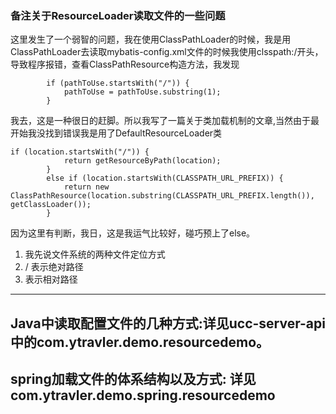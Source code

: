 ### 备注关于ResourceLoader读取文件的一些问题
这里发生了一个弱智的问题，我在使用ClassPathLoader的时候，我是用ClassPathLoader去读取mybatis-config.xml文件的时候我使用clsspath:/开头，
导致程序报错，查看ClassPathResource构造方法，我发现
```String pathToUse = StringUtils.cleanPath(path);
   		if (pathToUse.startsWith("/")) {
   			pathToUse = pathToUse.substring(1);
   		}
```
我去，这是一种很日的赶脚。所以我写了一篇关于类加载机制的文章,当然由于最开始我没找到错误我是用了DefaultResourceLoader类
```
if (location.startsWith("/")) {
			return getResourceByPath(location);
		}
		else if (location.startsWith(CLASSPATH_URL_PREFIX)) {
			return new ClassPathResource(location.substring(CLASSPATH_URL_PREFIX.length()), getClassLoader());
		}
```
因为这里有判断，我日，这是我运气比较好，碰巧预上了else。
1. 我先说文件系统的两种文件定位方式
  1. / 表示绝对路径
  2. 表示相对路径
-------------------------------------------------------------------------------------
Java中读取配置文件的几种方式:详见ucc-server-api中的com.ytravler.demo.resourcedemo。
-------------------------------------------------------------------------------------
spring加载文件的体系结构以及方式:
 详见com.ytravler.demo.spring.resourcedemo
-----------------------------------------------------------------------------------------------
 
 
 

  